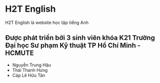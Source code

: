 # H2T English

H2T English là website học tập tiếng Anh

## Được phát triển bởi 3 sinh viên khóa K21 Trường Đại học Sư phạm Kỹ thuật TP Hồ Chí Minh - HCMUTE

- Nguyễn Trung Hậu
- Thái Thanh Hưng
- Cáp Lê Hữu Tân
